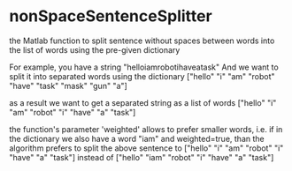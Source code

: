 # nonSpaceSentenceSplitter
the Matlab function to split sentence without spaces between words into the list of words using the pre-given dictionary

For example, you have a string "helloiamrobotihaveatask"
And we want to split it into separated words using the dictionary ["hello" "i" "am" "robot" "have" "task" "mask" "gun" "a"]

as a result we want to get a separated string as a list of words ["hello" "i" "am" "robot" "i" "have" "a" "task"]

the function's parameter 'weighted' allows to prefer smaller words, i.e. if in the dictionary we also have a word "iam" and weighted=true, than the algorithm prefers to split the above sentence to ["hello" "i" "am" "robot" "i" "have" "a" "task"] instead of ["hello" "iam" "robot" "i" "have" "a" "task"]
